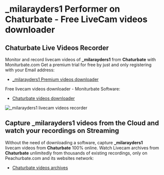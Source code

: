 # _milarayders1 Performer on Chaturbate - Free LiveCam videos downloader

## Chaturbate Live Videos Recorder

Monitor and record livecam videos of **_milarayders1** from **Chaturbate** with Moniturbate.com
Get a premium trial for free by just and only registering with your Email address:
* [_milarayders1 Premium videos downloader](https://moniturbate.com/request-demo-licence-key.html)

Free livecam videos downloader - Moniturbate Software:
* [Chaturbate videos downloader](https://moniturbate.com/moniturbate-download-software.html)

![_milarayders1 livecam videos recorder](https://peachurnet.com/templates/moniturbate-software.png)


## Capture _milarayders1 videos from the Cloud and watch your recordings on Streaming

Without the need of downloading a software, capture **_milarayders1** livecam videos from **Chaturbate** 100% online.
Watch Livecam archives from **Chaturbate** unlimitedly from thousands of existing recordings, only on Peachurbate.com and its websites network:
* [Chaturbate videos archives](https://peachurnet.com/)